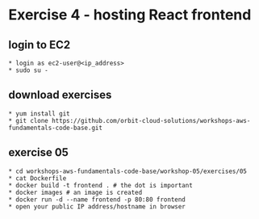 # Exercise 4 - hosting React frontend

## login to EC2
    * login as ec2-user@<ip_address>
    * sudo su -

## download exercises
    * yum install git
    * git clone https://github.com/orbit-cloud-solutions/workshops-aws-fundamentals-code-base.git

## exercise 05
    * cd workshops-aws-fundamentals-code-base/workshop-05/exercises/05
    * cat Dockerfile
    * docker build -t frontend . # the dot is important
    * docker images # an image is created
    * docker run -d --name frontend -p 80:80 frontend
    * open your public IP address/hostname in browser
